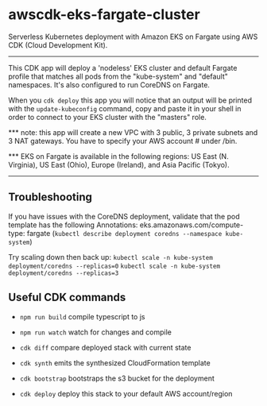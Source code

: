 # awscdk-eks-fargate-cluster

Serverless Kubernetes deployment with Amazon EKS on Fargate using AWS CDK (Cloud Development Kit).

---

This CDK app will deploy a 'nodeless' EKS cluster and default Fargate profile that matches all pods from the "kube-system" and "default"
namespaces. It's also configured to run CoreDNS on Fargate.

When you `cdk deploy` this app you will notice that an output will be printed with the `update-kubeconfig` command, copy and paste it in your shell in order to connect to your EKS cluster with the "masters" role.

\*\*\* note: this app will create a new VPC with 3 public, 3 private subnets and 3 NAT gateways. You have to specify your AWS account # under /bin.

\*\*\* EKS on Fargate is available in the following regions: US East (N. Virginia), US East (Ohio), Europe (Ireland), and Asia Pacific (Tokyo).

---

## Troubleshooting

If you have issues with the CoreDNS deployment, validate that the pod template has the following Annotations:
eks.amazonaws.com/compute-type: fargate
(`kubectl describe deployment coredns --namespace kube-system`)

Try scaling down then back up:
`kubectl scale -n kube-system deployment/coredns --replicas=0`
`kubectl scale -n kube-system deployment/coredns --replicas=3`

## Useful CDK commands

- `npm run build` compile typescript to js
- `npm run watch` watch for changes and compile

- `cdk diff` compare deployed stack with current state
- `cdk synth` emits the synthesized CloudFormation template
- `cdk bootstrap` bootstraps the s3 bucket for the deployment
- `cdk deploy` deploy this stack to your default AWS account/region

